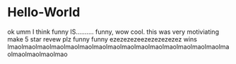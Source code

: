 # Hello-World
ok
umm I think funny IS.......... funny, wow cool.
this was very motiviating make 5 star revew plz
funny funny ezezezezeezezezezezez wins lmaolmaolmaolmaolmaolmaolmaolmaolmaolmaolmaolmaolmaolmaolmaolmaolmaolmaolmaolmao

